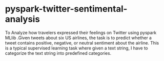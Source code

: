 # pyspark-twitter-sentimental-analysis
To Analyze how travelers expressed their feelings on Twitter using pyspark MLlib .Given tweets about six US airlines, the task is to predict whether a tweet contains positive, negative, or neutral sentiment about the airline. This is a typical supervised learning task where given a text string, I have to categorize the text string into predefined categories.
